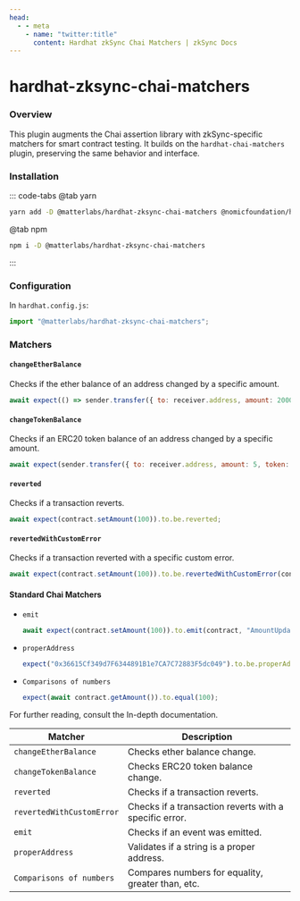 ```yaml
---
head:
  - - meta
    - name: "twitter:title"
      content: Hardhat zkSync Chai Matchers | zkSync Docs
---
```


# hardhat-zksync-chai-matchers

### Overview

This plugin augments the Chai assertion library with zkSync-specific matchers for smart contract testing. It builds on the `hardhat-chai-matchers` plugin, preserving the same behavior and interface.

### Installation

::: code-tabs
@tab yarn

```bash
yarn add -D @matterlabs/hardhat-zksync-chai-matchers @nomicfoundation/hardhat-chai-matchers chai @nomiclabs/hardhat-ethers ethers
```

@tab npm

```bash
npm i -D @matterlabs/hardhat-zksync-chai-matchers
```

:::

### Configuration

In `hardhat.config.js`:

```javascript
import "@matterlabs/hardhat-zksync-chai-matchers";
```

### Matchers

#### `changeEtherBalance`

Checks if the ether balance of an address changed by a specific amount.

```javascript
await expect(() => sender.transfer({ to: receiver.address, amount: 2000 })).to.changeEtherBalance(sender.address, BigInt("-2000"));
```

#### `changeTokenBalance`

Checks if an ERC20 token balance of an address changed by a specific amount.

```javascript
await expect(sender.transfer({ to: receiver.address, amount: 5, token: token.address })).to.changeTokenBalance(token, sender, -5);
```

#### `reverted`

Checks if a transaction reverts.

```javascript
await expect(contract.setAmount(100)).to.be.reverted;
```

#### `revertedWithCustomError`

Checks if a transaction reverted with a specific custom error.

```javascript
await expect(contract.setAmount(100)).to.be.revertedWithCustomError(contract, "InvalidAmount");
```

#### Standard Chai Matchers

- `emit`

  ```javascript
  await expect(contract.setAmount(100)).to.emit(contract, "AmountUpdated");
  ```

- `properAddress`

  ```javascript
  expect("0x36615Cf349d7F6344891B1e7CA7C72883F5dc049").to.be.properAddress;
  ```

- `Comparisons of numbers`

  ```javascript
  expect(await contract.getAmount()).to.equal(100);
  ```

For further reading, consult the In-depth documentation.

| Matcher                   | Description                                            |
| ------------------------- | ------------------------------------------------------ |
| `changeEtherBalance`      | Checks ether balance change.                           |
| `changeTokenBalance`      | Checks ERC20 token balance change.                     |
| `reverted`                | Checks if a transaction reverts.                       |
| `revertedWithCustomError` | Checks if a transaction reverts with a specific error. |
| `emit`                    | Checks if an event was emitted.                        |
| `properAddress`           | Validates if a string is a proper address.             |
| `Comparisons of numbers`  | Compares numbers for equality, greater than, etc.      |
